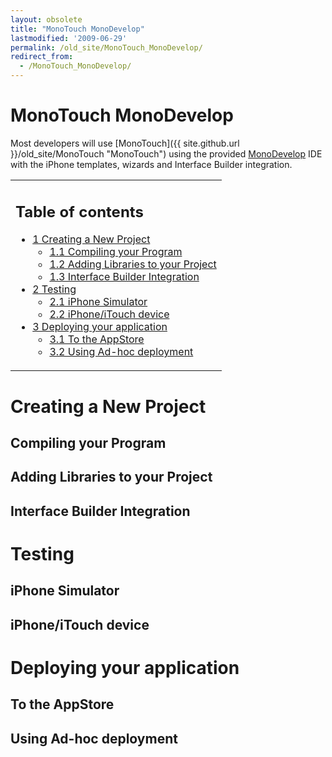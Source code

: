 ```yaml
---
layout: obsolete
title: "MonoTouch MonoDevelop"
lastmodified: '2009-06-29'
permalink: /old_site/MonoTouch_MonoDevelop/
redirect_from:
  - /MonoTouch_MonoDevelop/
---
```


MonoTouch MonoDevelop
=====================

Most developers will use [MonoTouch]({{ site.github.url }}/old_site/MonoTouch "MonoTouch") using the provided [MonoDevelop](http://www.monodevelop.com) IDE with the iPhone templates, wizards and Interface Builder integration.

<table>
<col width="100%" />
<tbody>
<tr class="odd">
<td align="left"><h2>Table of contents</h2>
<ul>
<li><a href="#creating-a-new-project">1 Creating a New Project</a>
<ul>
<li><a href="#compiling-your-program">1.1 Compiling your Program</a></li>
<li><a href="#adding-libraries-to-your-project">1.2 Adding Libraries to your Project</a></li>
<li><a href="#interface-builder-integration">1.3 Interface Builder Integration</a></li>
</ul></li>
<li><a href="#testing">2 Testing</a>
<ul>
<li><a href="#iphone-simulator">2.1 iPhone Simulator</a></li>
<li><a href="#iphoneitouch-device">2.2 iPhone/iTouch device</a></li>
</ul></li>
<li><a href="#deploying-your-application">3 Deploying your application</a>
<ul>
<li><a href="#to-the-appstore">3.1 To the AppStore</a></li>
<li><a href="#using-ad-hoc-deployment">3.2 Using Ad-hoc deployment</a></li>
</ul></li>
</ul></td>
</tr>
</tbody>
</table>

Creating a New Project
======================

Compiling your Program
----------------------

Adding Libraries to your Project
--------------------------------

Interface Builder Integration
-----------------------------

Testing
=======

iPhone Simulator
----------------

iPhone/iTouch device
--------------------

Deploying your application
==========================

To the AppStore
---------------

Using Ad-hoc deployment
-----------------------

